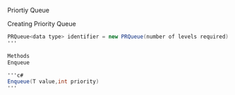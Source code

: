 Priortiy Queue 

Creating Priority Queue

```c#
PRQueue<data type> identifier = new PRQueue(number of levels required)
'''

Methods
Enqueue

'''c#
Enqueue(T value,int priority)
'''

